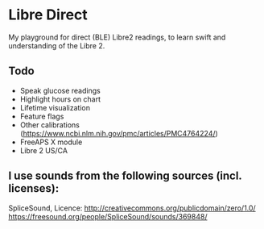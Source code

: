 # Libre Direct

My playground for direct (BLE) Libre2 readings, to learn swift and understanding of the Libre 2. 

## Todo
- Speak glucose readings
- Highlight hours on chart
- Lifetime visualization
- Feature flags
- Other calibrations (https://www.ncbi.nlm.nih.gov/pmc/articles/PMC4764224/)
- FreeAPS X module
- Libre 2 US/CA

## I use sounds from the following sources (incl. licenses):

SpliceSound, Licence: http://creativecommons.org/publicdomain/zero/1.0/
https://freesound.org/people/SpliceSound/sounds/369848/
